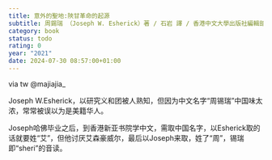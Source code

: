 ```yaml
---
title: 意外的聖地:陝甘革命的起源
subtitle: 周錫瑞 （Joseph W. Esherick）著 / 石岩 譯 / 香港中文大學出版社編輯部 校
category: book
status: todo
rating: 0
year: "2021"
date: 2024-07-30 08:57:00+01:00
---
```


via tw @majiajia_ 

Joseph W.Esherick，以研究义和团被人熟知，但因为中文名字“周锡瑞”中国味太浓，常常被误以为是美籍华人。

Joseph哈佛毕业之后，到香港新亚书院学中文，需取中国名字，以Esherick取的话就要姓“艾”，但他讨厌艾森豪威尔，最后以Joseph来取，姓了“周”，锡瑞即“sheri”的音读。
